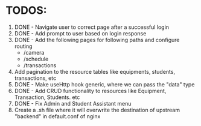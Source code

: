 # TODOS:

1. DONE - Navigate user to correct page after a successful login
2. DONE - Add prompt to user based on login response
3. DONE - Add the following pages for following paths and configure routing
   - /camera
   - /schedule
   - /transactions
4. Add pagination to the resource tables like equipments, students, transactions, etc
5. DONE - Make useHttp hook generic, where we can pass the "data" type
6. DONE - Add CRUD functionality to resources like Equipment, Transaction, Students. etc
7. DONE - Fix Admin and Student Assistant menu
8. Create a .sh file where it will overwrite the destination of upstream "backend" in default.conf of nginx
